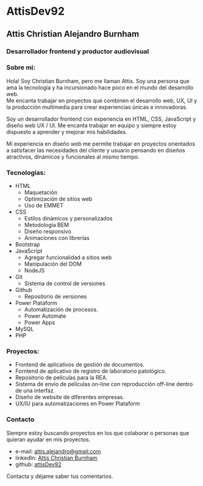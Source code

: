 # AttisDev92

## Attis Christian Alejandro Burnham
### Desarrollador frontend y productor audiovisual

### Sobre mi:
Hola! Soy Christian Burnham, pero me llaman Attis. Soy una persona que ama la tecnología y ha incursionado hace poco en el mundo del desarrollo web.  
Me encanta trabajar en proyectos que combinen el desarrollo web, UX, UI y la producción multimedia para crear experiencias únicas e innovadoras.

Soy un desarrollador frontend con experiencia en HTML, CSS, JavaScript y diseño web UX / UI. Me encanta trabajar en equipo y siempre estoy dispuesto a aprender y mejorar mis habilidades.

Mi experiencia en diseño web me permite trabajar en proyectos orientados a satisfacer las necesidades del cliente y usuario pensando en diseños atractivos, dinámicos y funcionales al mismo tiempo.

### Tecnologías:

- HTML
    - Maquetación
    - Optimización de sitios web
    - Uso de EMMET
- CSS
    - Estilos dinámicos y personalizados
    - Metodología BEM
    - Diseño responsivo
    - Animaciones con librerías
- Bootstrap
- JavaScript
    - Agregar funcionalidad a sitios web
    - Manipulación del DOM
    - NodeJS
- Git
    - Sistema de control de versiones
- Github
    - Repositorio de versiones
- Power Plataform
    - Automatización de procesos.
    - Power Automate
    - Power Apps
- MySQL
- PHP

### Proyectos:
- Frontend de aplicativos de gestión de documentos.
- Forntend de aplicativo de registro de laboratorio patológico.
- Repositorio de películas para la REA.
- Sistema de envío de películas on-line con reproducción off-line dentro de una interfaz.
- Diseño de website de diferentes empresas.
- UX/IU para automatizaciones en Power Plataform

### Contacto
Siempre estoy buscando proyectos en los que colaborar o personas que quieran ayudar en mis proyectos.

- e-mail: [attis.alejandro@gmail.com](mailto:attis.alejandro@gmail.com)
- linkedIn: [Attis Christian Burnham](https://www.linkedin.com/in/christian-alejandro-burnham-masabanda-45b3b851/)
- github: [attisDev92](https://github.com/attisDev92)

Contacta y déjame saber tus comentarios.

